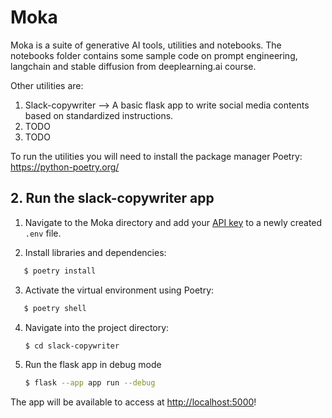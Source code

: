 # Moka

Moka is a suite of generative AI tools, utilities and notebooks. The notebooks
folder contains some sample code on prompt engineering, langchain and stable diffusion
from deeplearning.ai course. 

Other utilities are:

1. Slack-copywriter --> A basic flask app to write social media contents based on 
standardized instructions.
2. TODO
3. TODO

To run the utilities you will need to install the package manager Poetry: https://python-poetry.org/


## 2. Run the slack-copywriter app

1. Navigate to the Moka directory and add your [API key](https://beta.openai.com/account/api-keys) to a newly created `.env` file.


2. Install libraries and dependencies:
```bash
   $ poetry install
```

3. Activate the virtual environment using Poetry:
```bash
   $ poetry shell
```

4. Navigate into the project directory:

   ```bash
   $ cd slack-copywriter
   ```

5. Run the flask app in debug mode

   ```bash
   $ flask --app app run --debug
   ```
The app will be available to access at [http://localhost:5000](http://localhost:5000)! 
